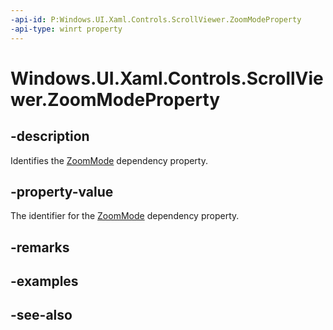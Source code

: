 ```yaml
---
-api-id: P:Windows.UI.Xaml.Controls.ScrollViewer.ZoomModeProperty
-api-type: winrt property
---
```


<!-- Property syntax
public Windows.UI.Xaml.DependencyProperty ZoomModeProperty { get; }
-->

# Windows.UI.Xaml.Controls.ScrollViewer.ZoomModeProperty

## -description
Identifies the [ZoomMode](scrollviewer_zoommode.md) dependency property.



## -property-value
The identifier for the [ZoomMode](scrollviewer_zoommode.md) dependency property.

## -remarks

## -examples

## -see-also
